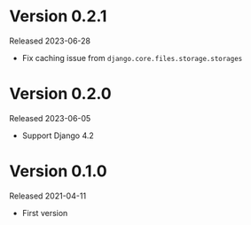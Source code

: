 # Version 0.2.1

Released 2023-06-28

- Fix caching issue from `django.core.files.storage.storages`


# Version 0.2.0

Released 2023-06-05

- Support Django 4.2


# Version 0.1.0

Released 2021-04-11

- First version
